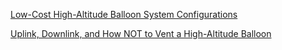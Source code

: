 [Low-Cost High-Altitude Balloon System Configurations](https://commons.erau.edu/cgi/viewcontent.cgi?article=1384&context=discovery-day)

[Uplink, Downlink, and How NOT to Vent a High-Altitude Balloon](https://www.iastatedigitalpress.com/ahac/article/id/8156/)

